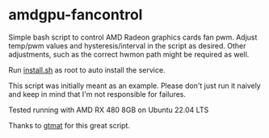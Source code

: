 # amdgpu-fancontrol

Simple bash script to control AMD Radeon graphics cards fan pwm. Adjust temp/pwm values and hysteresis/interval in the script as desired. Other adjustments, such as the correct hwmon path might be required as well.

Run [install.sh](https://github.com/hat3ph/amdgpu-fancontrol/blob/master/install.sh) as root to auto install the service.

This script was initially meant as an example. Please don't just run it naively and keep in mind that I'm not responsible for failures.

Tested running with AMD RX 480 8GB on Ubuntu 22.04 LTS

Thanks to [gtmat](https://github.com/grmat/amdgpu-fancontrol) for this great script.
